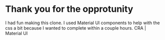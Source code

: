 # Thank you for the opprotunity
I had fun making this clone. I used Material UI components to help with the css a bit because I wanted to complete within a couple hours. 
CRA | Material UI